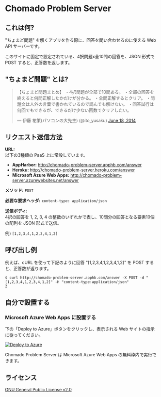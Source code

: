 ﻿# Chomado Problem Server

## これは何?

"ちょまど問題" を解くアプリを作る際に、回答を問い合わせるのに使える Web API サーバーです。

このサイトに固定で設定されている、4択問題x全10問の回答を、JSON 形式で POST すると、正答数を返します。

## "ちょまど問題" とは?

<blockquote class="twitter-tweet" lang="en"><p lang="ja" dir="ltr">【ちょまど問題まとめ】&#10;・4択問題が全部で10問ある。&#10;・全部の回答を終えると何問正解したかだけが分かる。&#10;・全問正解するとクリア。&#10;・問題文は人外の言葉で書かれているので読んでも解けない。&#10;・回答試行は何回でもできるが、できるだけ少ない回数でクリアしたい。</p>&mdash; 伊藤 祐策(パソコンの大先生) (@ito_yusaku) <a href="https://twitter.com/ito_yusaku/status/479262891124617216">June 18, 2014</a></blockquote>
<script async src="//platform.twitter.com/widgets.js" charset="utf-8"></script>

## リクエスト送信方法

**URL:**  
以下の3種類の PaaS 上に常設しています。

- **AppHarbor:** http://chomado-problem-server.apphb.com/answer
- **Heroku:** http://chomado-problem-server.heroku.com/answer
- **Microsoft Azure Web Apps:** http://chomado-problem-server.azurewebsites.net/answer

**メソッド:**  `POST`

**必要な要求ヘッダ:** `content-type: application/json`

**送信ボディ:**  
4択の回答を 1, 2, 3, 4 の整数のいずれかで表し、10問分の回答となる要素10個の配列を JSON 形式で送信。

例) `[1,2,3,4,1,2,3,4,1,2]`

## 呼び出し例

例えば、cURL を使って下記のように回答 "[1,2,3,4,1,2,3,4,1,2]" を POST すると、正答数が返ります。

```
$ curl http://chomado-problem-server.apphb.com/answer -X POST -d "[1,2,3,4,1,2,3,4,1,2]" -H "content-type:application/json"
2
```

## 自分で設置する

### Microsoft Azure Web Apps に設置する

下の「Deploy to Azure」ボタンをクリックし、表示される Web サイトの指示に従ってください。

[![Deploy to Azure](https://azuredeploy.net/deploybutton.png)](https://azuredeploy.net/)

Chomado Problem Server は Microsoft Azure Web Apps の無料枠内で実行できます。

## ライセンス

[GNU General Public License v2.0](https://github.com/jsakamoto/chomado-problem-server/blob/master/LICENSE)